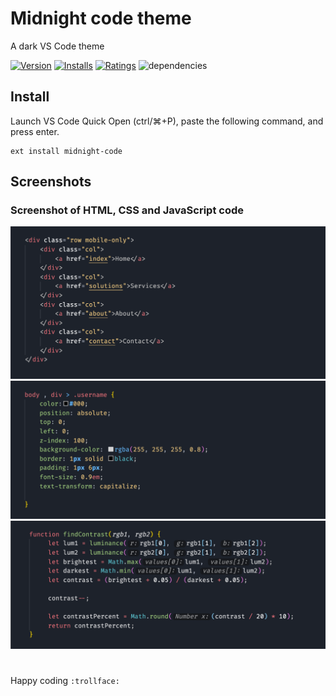 # Midnight code theme

A dark VS Code theme

[![Version](https://vsmarketplacebadge.apphb.com/version/akmarnafi.midnight-code.svg)](https://marketplace.visualstudio.com/items?itemName=akmarnafi.midnight-code)
[![Installs](https://vsmarketplacebadge.apphb.com/installs/akmarnafi.midnight-code.svg)](https://marketplace.visualstudio.com/items?itemName=akmarnafi.midnight-code)
[![Ratings](https://vsmarketplacebadge.apphb.com/rating/akmarnafi.midnight-code.svg)](https://marketplace.visualstudio.com/items?itemName=akmarnafi.midnight-code)
![dependencies](https://img.shields.io/david/dev/AkmarNafi/midnight-code)

## Install

Launch VS Code Quick Open (ctrl/⌘+P), paste the following command, and press enter.  
```
ext install midnight-code
```

## Screenshots

### Screenshot of HTML, CSS and JavaScript code
![Theme Screenshot](screenshot-html.png)
![Theme Screenshot](screenshot-css.png)
![Theme Screenshot](screenshot-js.png)

#
Happy coding  `:trollface:`